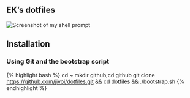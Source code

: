 ## EK’s dotfiles

![Screenshot of my shell prompt](https://i.imgur.com/DFgGu1X.png)

## Installation

### Using Git and the bootstrap script

{% highlight bash %}
cd ~
mkdir github;cd github
git clone https://github.com/jivoi/dotfiles.git && cd dotfiles && ./bootstrap.sh
{% endhighlight %}

